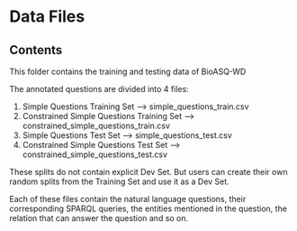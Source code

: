 # Data Files
## Contents

This folder contains the training and testing data of BioASQ-WD

The annotated questions are divided into 4 files:
1. Simple Questions Training Set --> simple_questions_train.csv
2. Constrained Simple Questions Training Set --> constrained_simple_questions_train.csv
3. Simple Questions Test Set --> simple_questions_test.csv
4. Constrained Simple Questions Test Set --> constrained_simple_questions_test.csv

These splits do not contain explicit Dev Set. But users can create their own random splits from the Training Set and use it as a Dev Set.

Each of these files contain the natural language questions, their corresponding SPARQL queries, the entities mentioned in the question, the relation that can answer the question and so on.